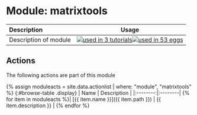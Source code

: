 # Module: matrixtools

| Description    | Usage |
|:--------|:--------:|
| Description of module | [![used in 3 tutorials](https://img.shields.io/badge/tutorials-3-green.svg)](https://www.plumed-tutorials.org/browse.html?search=matrixtools)[![used in 53 eggs](https://img.shields.io/badge/nest-53-green.svg)](https://www.plumed-nest.org/browse.html?search=matrixtools)|

## Actions 

The following actions are part of this module

{% assign moduleacts = site.data.actionlist | where: "module", "matrixtools" %}
{:#browse-table .display}
| Name | Description |
|:--------:|:--------|
{% for item in moduleacts %}| [{{ item.name }}]({{ item.path }}) | {{ item.description }} |
{% endfor %}
<script>
$(document).ready(function() {
var table = $('#browse-table').DataTable({
  "dom": '<"search"f><"top"il>rt<"bottom"Bp><"clear">',
  language: { search: '', searchPlaceholder: "Search project..." },
  buttons: [
        'copy', 'excel', 'pdf'
  ],
  "order": [[ 0, "desc" ]]
  });
$('#browse-table-searchbar').keyup(function () {
  table.search( this.value ).draw();
  });
  hu = window.location.search.substring(1);
  searchfor = hu.split("=");
  if( searchfor[0]=="search" ) {
      table.search( searchfor[1] ).draw();
  }
});
</script>
